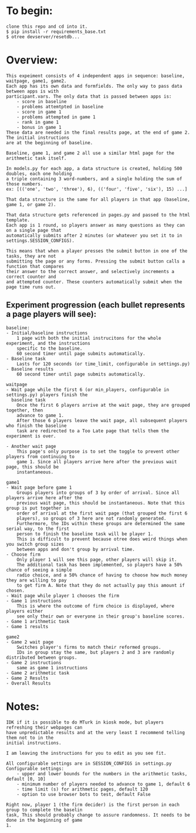 To begin:
=============
    clone this repo and cd into it.
    $ pip install -r requirements_base.txt
    $ otree devserver/resetdb...


Overview:
=============
    This expeiment consists of 4 independent apps in sequence: baseline, waitpage, game1, game2.
    Each app has its own data and formfields. The only way to pass data between apps is with
    participant.vars. The only data that is passed between apps is:
        - score in baseline
        - problems attemtpted in baseline
        - score in game 1
        - problems attempted in game 1
        - rank in game 1
        - bonus in game 1
    These data are needed in the final results page, at the end of game 2. The initial instructions
    are at the beginning of baseline.

    Baseline, game 1, and game 2 all use a similar html page for the arithmetic task itself.
    
    In models.py for each app, a data structure is created, holding 500 doubles, each one holding
    a triple containing 3 word-numbers, and a single holding the sum of those numbers.
    ex: [(('one', 'two', 'three'), 6), (('four', 'five', 'six'), 15) ...]
    
    That data structure is the same for all players in that app (baseline, game 1, or game 2).
   
    That data structure gets referenced in pages.py and passed to the html template.
    Each app is 1 round, so players answer as many questions as they can on a single page that
    automatically submits after 2 minutes (or whatever you set it to in settings.SESSION_CONFIGS).

    This means that when a player presses the submit button in one of the tasks, they are not
    submitting the page or any forms. Pressing the submit button calls a function that compares
    their answer to the correct answer, and selectively increments a correct counter and
    and attempted counter. These counters automatically submit when the page time runs out.

## Experiment progression (each bullet represents a page players will see):
    baseline:
    - Initial/baseline instructions
        1 page with both the initial instrucitons for the whole experiment, and the instructions
        specific to the baseline.
        60 second timer until page submits automatically.
    - Baseline task
        Lasts for 120 seconds (or time_limit, configurable in settings.py)
    - Baseline results
        60 second timer until page submits automatically.

    waitpage
    - Wait page while the first 6 (or min_players, configurable in settings.py) players finish the 
      baseline task
        Once the first 6 players arrive at the wait page, they are grouped together, then 
        advance to game 1.
        After those 6 players leave the wait page, all subsequent players who finish the baseline
        task are redirected to a Too Late page that tells them the experiment is over.

    - Another wait page
        This page's only purpose is to set the toggle to prevent other players from continuing to
        game 1. Since all players arrive here after the previous wait page, this should be
        instantaneous.

    game1
    - Wait page before game 1
        Groups players into groups of 3 by order of arrival. Since all players arrive here after the
        previous wait page, this should be instantaneous. Note that this group is put together in
        order of arrival at the first wait page (that grouped the first 6
        players), so groups of 3 here are not randomly generated. 
        Furthermore, the IDs within these groups are determined the same serial way, to the first
        person to finish the baseline task will be player 1. 
        This is difficult to prevent because otree does weird things when you switch group sizes
        between apps and don't group by arrival time.
    - Choose firm
        Only player 1 will see this page, other players will skip it.
        The additional task has been implemented, so players have a 50% chance of seeing a simple
        radio choice, and a 50% chance of having to choose how much money they are willing to pay
        to get firm A. Note that they do not actually pay this amount if chosen.
    - Wait page while player 1 chooses the firm
    - Game 1 instructions
        This is where the outcome of firm choice is displayed, where players either
        see only their own or everyone in their group's baseline scores.
    - Game 1 arithmetic task
    - Game 1 results

    game2
    - Game 2 wait page
        Switches player's firms to match their reformed groups.
        IDs in group stay the same, but players 2 and 3 are randomly distributed between groups.
    - Game 2 instructions
        same as game 1 instructions
    - Game 2 arithmetic task
    - Game 2 Results
    - Overall Results

Notes:
=============
    IDK if it is possible to do MTurk in kiosk mode, but players refreshing their webpages can
    have unpredictable results and at the very least I recommend telling them not to in the
    initial instructions.

    I am leaving the instructions for you to edit as you see fit.

    All configurable settings are in SESSION_CONFIGS in settings.py
    Configurable settings:
        - upper and lower bounds for the numbers in the arithmetic tasks, default [0, 10]
        - minimum number of players needed to advance to game 1, default 6
        - time limit (s) for arithmetic pages, default 120
        - option to use browser bots to test, default False

    Right now, player 1 (the firm decider) is the first person in each group to complete the baselin
    task, This should probably change to assure randomness. It needs to be done in the beginning of game
    1.

